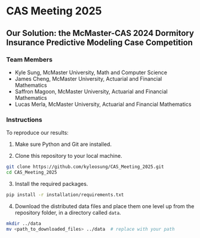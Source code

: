 # CAS Meeting 2025

## Our Solution: the McMaster-CAS 2024 Dormitory Insurance Predictive Modeling Case Competition

### Team Members
- Kyle Sung, McMaster University, Math and Computer Science
- James Cheng, McMaster University, Actuarial and Financial Mathematics
- Saffron Magoon, McMaster University, Actuarial and Financial Mathematics
- Lucas Merla, McMaster University, Actuarial and Financial Mathematics


### Instructions

To reproduce our results:

1. Make sure Python and Git are installed.

2. Clone this repository to your local machine.

```bash
git clone https://github.com/kyleosung/CAS_Meeting_2025.git
cd CAS_Meeting_2025
```

3. Install the required packages.

```bash
pip install -r installation/requirements.txt
```

4. Download the distributed data files and place them one level up from the repository folder, in a directory called `data`.

```bash
mkdir ../data
mv <path_to_downloaded_files> ../data  # replace with your path
```
